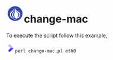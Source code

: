 # ![](/icon/perl.png)change-mac

To execute the script follow this example,

![](/icon/chevron.png)`perl change-mac.pl eth0` 
